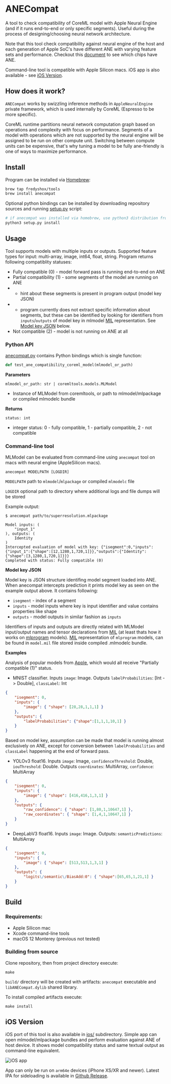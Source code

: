 # ANECompat

A tool to check compatibility of CoreML model with Apple Neural Engine (and if it runs end-to-end or only specific segments). Useful during the process of designing/choosing neural network architecture.

Note that this tool check compatibility against neural engine of the host and each generation of Apple SoC's have different ANE with varying feature sets and performance. Checkout this [document](https://github.com/hollance/neural-engine/blob/master/docs/supported-devices.md) to see which chips have ANE.

Command-line tool is compatible with Apple Silicon macs. iOS app is also available - see [iOS Version](#ios-version).

## How does it work?

`ANECompat` works by swizzling inference methods in `AppleNeuralEngine` private framework, which is used internally by CoreML (Espresso to be more specific).

CoreML runtime partitions neural network computation graph based on operations and complexity with focus on performance. Segments of a model with operations which are not supported by the neural engine will be assigned to be run on other compute unit. Switching between compute units can be expensive, that's why tuning a model to be fully ane-friendly is one of ways to maximize performance.  

## Install

Program can be installed via [Homebrew](https://brew.sh/):
```sh
brew tap fredyshox/tools
brew install anecompat
```

Optional python bindings can be installed by downloading repository sources and running [setup.py](./setup.py) script:
```sh
# if anecompat was installed via homebrew, use python3 distribution from there too
python3 setup.py install 
```

## Usage

Tool supports models with multiple inputs or outputs. Supported feature types for input: multi-array, image, int64, float, string. Program returns following compatiblity statuses:

* Fully compatible (0) - model forward pass is running end-to-end on ANE
* Partial compatibility (1) - some segments of the model are running on ANE 
* * hint about these segments is present in program output (model key JSON)
* * program currently does not extract specific information about segments, but these can be identified by looking for identifiers from `inputs`/`outputs` of model key in mlmodel [MIL](https://coremltools.readme.io/docs/model-intermediate-language) representation. See [Model key JSON](#command-line-tool) below.
* Not compatible (2) - model is not running on ANE at all

### Python API

[anecompat.py](./python/anecompat.py) contains Python bindings which is single function:

```python
def test_ane_compatibility_coreml_model(mlmodel_or_path)
```

**Parameters**

`mlmodel_or_path: str | coremltools.models.MLModel` 
* Instance of MLModel from coremltools, or path to mlmodel/mlpackage or compiled mlmodelc bundle

**Returns**

`status: int`
* integer status: 0 - fully compatible, 1 - partially compatible, 2 - not compatible

### Command-line tool

MLModel can be evaluated from command-line using `anecompat` tool on macs with neural engine (AppleSilicon macs).

```
anecompat MODELPATH [LOGDIR]
```

`MODELPATH` path to `mlmodel`/`mlpackage` or compiled `mlmodelc` file

`LOGDIR` optional path to directory where additional logs and file dumps will be stored

Example output:
```
$ anecompat path/to/superresolution.mlpackage

Model inputs: (
    "input_1"
), outputs: (
    Identity
)
Intercepted evaluation of model with key: {"isegment":0,"inputs":{"input_1":{"shape":[12,1280,1,720,1]}},"outputs":{"Identity":{"shape":[3,1280,1,720,1]}}}
Completed with status: Fully compatible (0)
```

**Model key JSON**

Model key is JSON structure identifing model segment loaded into ANE. When anecompat intercepts prediction it prints model key as seen on the example output above. It contains following:

* `isegment` - index of a segment
* `inputs` - model inputs where key is input identifier and value contains properties like shape
* `outputs` - model outputs in similar fashion as `inputs`

Identifiers of inputs and outputs are directly related with MLModel input/output names and tensor declarations from [MIL](https://coremltools.readme.io/docs/model-intermediate-language) (at least thats how it works on [mlprogram](https://coremltools.readme.io/docs/ml-programs) models). [MIL](https://coremltools.readme.io/docs/model-intermediate-language) representation of `mlprogram` models, can be found in `model.mil` file stored inside compiled .mlmodelc bundle.

**Examples**

Analysis of popular models from [Apple](https://developer.apple.com/machine-learning/models/), which would all receive "Partially compatible (1)" status.

* MNIST classifier. Inputs `image`: Image. Outputs `labelProbabilities`: [Int -> Double], `classLabel`: Int
```json
{ 
    "isegment": 0,
    "inputs": { 
        "image": { "shape": [28,28,1,1,1] } 
    },
    "outputs": { 
        "labelProbabilities": {"shape":[1,1,1,10,1] }
    } 
}
```
Based on model key, assumption can be made that model is running almost exclusively on ANE, except for conversion between `labelProbabilities` and `classLabel` happening at the end of forward pass.

* YOLOv3 float16. Inputs `image`: Image, `confidenceThreshold`: Double, `iouThreshold`: Double. Outputs `coordinates`: MultiArray, `confidence`: MultiArray
```json
{
    "isegment": 0,
    "inputs": {
        "image": { "shape": [416,416,1,3,1] } 
    },
    "outputs": { 
        "raw_confidence": { "shape": [1,80,1,10647,1] },
        "raw_coordinates": { "shape": [1,4,1,10647,1] }
    }
}
```

* DeepLabV3 float16. Inputs `image`: Image. Outputs: `semanticPredictions`: MultiArray
```json
{
    "isegment": 0,
    "inputs": {
        "image": { "shape": [513,513,1,3,1] }
    },
    "outputs": { 
        "logits\/semantic\/BiasAdd:0": { "shape":[65,65,1,21,1] }
    }
}
```
## Build

### Requirements:
* Apple Silicon mac
* Xcode command-line tools
* macOS 12 Monterey (previous not tested)

### Building from source

Clone repository, then from project directory execute:

```
make
```

`build/` directory will be created with artifacts: `anecompat` executable and `libANECompat.dylib` shared library.

To install compiled artifacts execute:

```
make install 
```

## iOS Version

iOS port of this tool is also available in [ios/](./ios) subdirectory. Simple app can open mlmodel/mlpackage bundles and perform evaluation against ANE of host device. It shows model compatibility status and same textual output as command-line equivalent.

![iOS app](images/ios-app.png)

App can only be run on `arm64e` devices (iPhone XS/XR and newer). Latest IPA for sideloading is available in [Github Release](https://github.com/fredyshox/ANECompat/releases/latest).